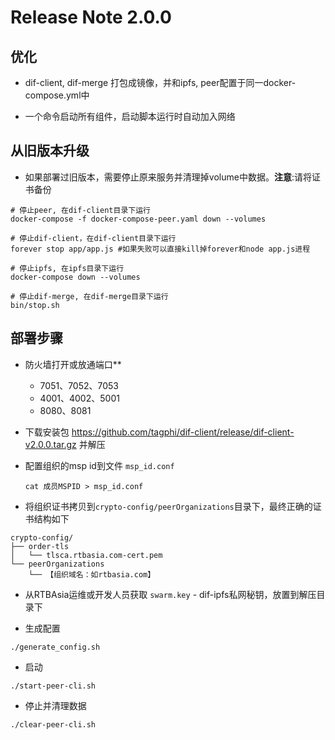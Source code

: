 # Release Note 2.0.0

## 优化

- dif-client, dif-merge 打包成镜像，并和ipfs, peer配置于同一docker-compose.yml中

- 一个命令启动所有组件，启动脚本运行时自动加入网络



## 从旧版本升级

- 如果部署过旧版本，需要停止原来服务并清理掉volume中数据。**注意**:请将证书备份

```shell
# 停止peer, 在dif-client目录下运行
docker-compose -f docker-compose-peer.yaml down --volumes

# 停止dif-client，在dif-client目录下运行
forever stop app/app.js #如果失败可以直接kill掉forever和node app.js进程

# 停止ipfs, 在ipfs目录下运行
docker-compose down --volumes

# 停止dif-merge, 在dif-merge目录下运行
bin/stop.sh
```




## 部署步骤

- 防火墙打开或放通端口**

    - 7051、7052、7053
    - 4001、4002、5001
    - 8080、8081

- 下载安装包 https://github.com/tagphi/dif-client/release/dif-client-v2.0.0.tar.gz 并解压

- 配置组织的msp id到文件 `msp_id.conf`

    ```shell
    cat 成员MSPID > msp_id.conf
    ```

- 将组织证书拷贝到`crypto-config/peerOrganizations`目录下，最终正确的证书结构如下

```
crypto-config/
├── order-tls
│   └── tlsca.rtbasia.com-cert.pem
└── peerOrganizations
    └── 【组织域名：如rtbasia.com】
```

- 从RTBAsia运维或开发人员获取 `swarm.key` - dif-ipfs私网秘钥，放置到解压目录下

- 生成配置

```
./generate_config.sh
```

- 启动

```
./start-peer-cli.sh
```

- 停止并清理数据

```
./clear-peer-cli.sh
```

